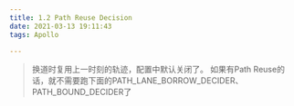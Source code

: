 ```yaml
---
title: 1.2 Path Reuse Decision
date: 2021-03-13 19:11:43
tags: Apollo

---
```


> 换道时复用上一时刻的轨迹，配置中默认关闭了。
> 如果有Path Reuse的话，就不需要跑下面的PATH_LANE_BORROW_DECIDER、PATH_BOUND_DECIDER了

<!-- more -->

